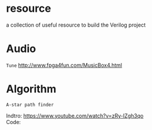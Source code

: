 # resource
a collection of useful resource to build the Verilog project

# Audio
`Tune` http://www.fpga4fun.com/MusicBox4.html

# Algorithm
`A-star path finder` 

  Indtro: https://www.youtube.com/watch?v=zRy-IZgh3qo  
  Code:
